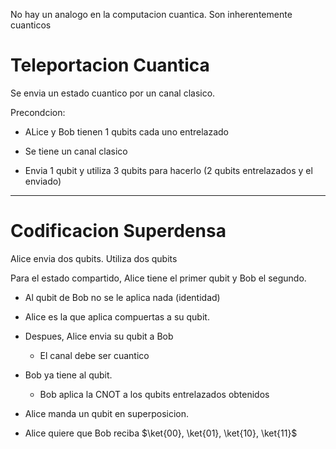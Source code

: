 No hay un analogo en la computacion cuantica. Son inherentemente cuanticos

# Teleportacion Cuantica

Se envia un  estado cuantico por un canal clasico.

Precondcion:
- ALice y Bob tienen 1 qubits cada uno entrelazado
- Se tiene un canal clasico

- Envia 1 qubit y utiliza 3 qubits para hacerlo (2 qubits entrelazados y el enviado)

___
# Codificacion Superdensa

Alice envia dos qubits. Utiliza dos qubits

Para el estado compartido, Alice tiene el primer qubit y Bob el segundo.
- Al qubit de Bob no se le aplica nada (identidad)
- Alice es la que aplica compuertas a su qubit.
- Despues, Alice envia su qubit a Bob
	- El canal debe ser cuantico
- Bob ya tiene al qubit.
	- Bob aplica la CNOT a los qubits entrelazados obtenidos

- Alice manda un qubit en superposicion.
- Alice quiere que Bob reciba $\ket{00}, \ket{01}, \ket{10}, \ket{11}$


